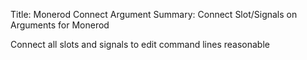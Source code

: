 Title: Monerod Connect Argument
Summary: Connect Slot/Signals on Arguments for Monerod

Connect all slots and signals to edit command lines reasonable
